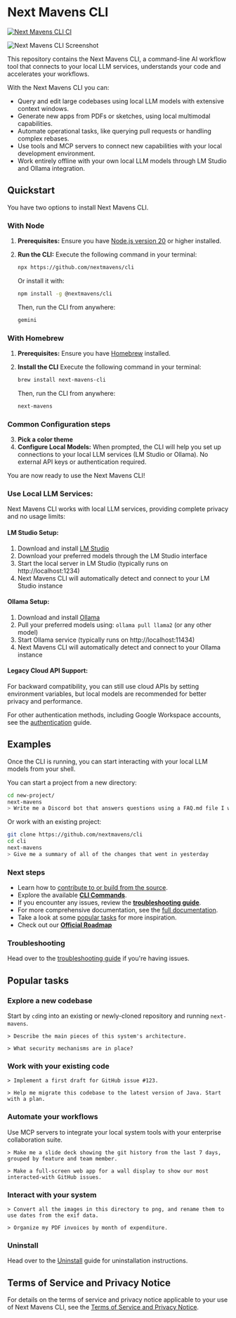 # Next Mavens CLI

[![Next Mavens CLI CI](https://github.com/nextmavens/cli/actions/workflows/ci.yml/badge.svg)](https://github.com/nextmavens/cli/actions/workflows/ci.yml)

![Next Mavens CLI Screenshot](./docs/assets/next-mavens-screenshot.png)

This repository contains the Next Mavens CLI, a command-line AI workflow tool that connects to your
local LLM services, understands your code and accelerates your workflows.

With the Next Mavens CLI you can:

- Query and edit large codebases using local LLM models with extensive context windows.
- Generate new apps from PDFs or sketches, using local multimodal capabilities.
- Automate operational tasks, like querying pull requests or handling complex rebases.
- Use tools and MCP servers to connect new capabilities with your local development environment.
- Work entirely offline with your own local LLM models through LM Studio and Ollama integration.

## Quickstart

You have two options to install Next Mavens CLI.

### With Node

1. **Prerequisites:** Ensure you have [Node.js version 20](https://nodejs.org/en/download) or higher installed.
2. **Run the CLI:** Execute the following command in your terminal:

   ```bash
   npx https://github.com/nextmavens/cli
   ```

   Or install it with:

   ```bash
   npm install -g @nextmavens/cli
   ```

   Then, run the CLI from anywhere:

   ```bash
   gemini
   ```

### With Homebrew

1. **Prerequisites:** Ensure you have [Homebrew](https://brew.sh/) installed.
2. **Install the CLI** Execute the following command in your terminal:

   ```bash
   brew install next-mavens-cli
   ```

   Then, run the CLI from anywhere:

   ```bash
   next-mavens
   ```

### Common Configuration steps

3. **Pick a color theme**
4. **Configure Local Models:** When prompted, the CLI will help you set up connections to your local LLM services (LM Studio or Ollama). No external API keys or authentication required.

You are now ready to use the Next Mavens CLI!

### Use Local LLM Services:

Next Mavens CLI works with local LLM services, providing complete privacy and no usage limits:

#### LM Studio Setup:
1. Download and install [LM Studio](https://lmstudio.ai/)
2. Download your preferred models through the LM Studio interface
3. Start the local server in LM Studio (typically runs on http://localhost:1234)
4. Next Mavens CLI will automatically detect and connect to your LM Studio instance

#### Ollama Setup:
1. Download and install [Ollama](https://ollama.ai/)
2. Pull your preferred models using: `ollama pull llama2` (or any other model)
3. Start Ollama service (typically runs on http://localhost:11434)
4. Next Mavens CLI will automatically detect and connect to your Ollama instance

#### Legacy Cloud API Support:
For backward compatibility, you can still use cloud APIs by setting environment variables, but local models are recommended for better privacy and performance.

For other authentication methods, including Google Workspace accounts, see the [authentication](./docs/cli/authentication.md) guide.

## Examples

Once the CLI is running, you can start interacting with your local LLM models from your shell.

You can start a project from a new directory:

```sh
cd new-project/
next-mavens
> Write me a Discord bot that answers questions using a FAQ.md file I will provide
```

Or work with an existing project:

```sh
git clone https://github.com/nextmavens/cli
cd cli
next-mavens
> Give me a summary of all of the changes that went in yesterday
```

### Next steps

- Learn how to [contribute to or build from the source](./CONTRIBUTING.md).
- Explore the available **[CLI Commands](./docs/cli/commands.md)**.
- If you encounter any issues, review the **[troubleshooting guide](./docs/troubleshooting.md)**.
- For more comprehensive documentation, see the [full documentation](./docs/index.md).
- Take a look at some [popular tasks](#popular-tasks) for more inspiration.
- Check out our **[Official Roadmap](./ROADMAP.md)**

### Troubleshooting

Head over to the [troubleshooting guide](docs/troubleshooting.md) if you're
having issues.

## Popular tasks

### Explore a new codebase

Start by `cd`ing into an existing or newly-cloned repository and running `next-mavens`.

```text
> Describe the main pieces of this system's architecture.
```

```text
> What security mechanisms are in place?
```

### Work with your existing code

```text
> Implement a first draft for GitHub issue #123.
```

```text
> Help me migrate this codebase to the latest version of Java. Start with a plan.
```

### Automate your workflows

Use MCP servers to integrate your local system tools with your enterprise collaboration suite.

```text
> Make me a slide deck showing the git history from the last 7 days, grouped by feature and team member.
```

```text
> Make a full-screen web app for a wall display to show our most interacted-with GitHub issues.
```

### Interact with your system

```text
> Convert all the images in this directory to png, and rename them to use dates from the exif data.
```

```text
> Organize my PDF invoices by month of expenditure.
```

### Uninstall

Head over to the [Uninstall](docs/Uninstall.md) guide for uninstallation instructions.

## Terms of Service and Privacy Notice

For details on the terms of service and privacy notice applicable to your use of Next Mavens CLI, see the [Terms of Service and Privacy Notice](./docs/tos-privacy.md).
